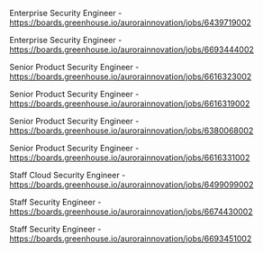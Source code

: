 Enterprise Security Engineer - https://boards.greenhouse.io/aurorainnovation/jobs/6439719002

Enterprise Security Engineer - https://boards.greenhouse.io/aurorainnovation/jobs/6693444002

Senior Product Security Engineer - https://boards.greenhouse.io/aurorainnovation/jobs/6616323002

Senior Product Security Engineer - https://boards.greenhouse.io/aurorainnovation/jobs/6616319002

Senior Product Security Engineer - https://boards.greenhouse.io/aurorainnovation/jobs/6380068002

Senior Product Security Engineer - https://boards.greenhouse.io/aurorainnovation/jobs/6616331002

Staff Cloud Security Engineer - https://boards.greenhouse.io/aurorainnovation/jobs/6499099002

Staff Security Engineer - https://boards.greenhouse.io/aurorainnovation/jobs/6674430002

Staff Security Engineer - https://boards.greenhouse.io/aurorainnovation/jobs/6693451002

